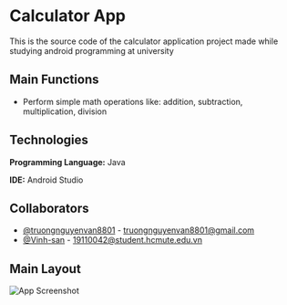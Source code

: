 # Calculator App

This is the source code of the calculator application project made while studying android programming at university



## Main Functions

- Perform simple math operations like: addition, subtraction, multiplication, division

## Technologies

**Programming Language:** Java

**IDE:** Android Studio

## Collaborators

- [@truongnguyenvan8801](https://github.com/truongnguyenvan8801) - truongnguyenvan8801@gmail.com
- [@Vinh-san](https://github.com/Vinh-san) - 19110042@student.hcmute.edu.vn

## Main Layout

![App Screenshot](https://imgur.com/kRzUI2y.png)
